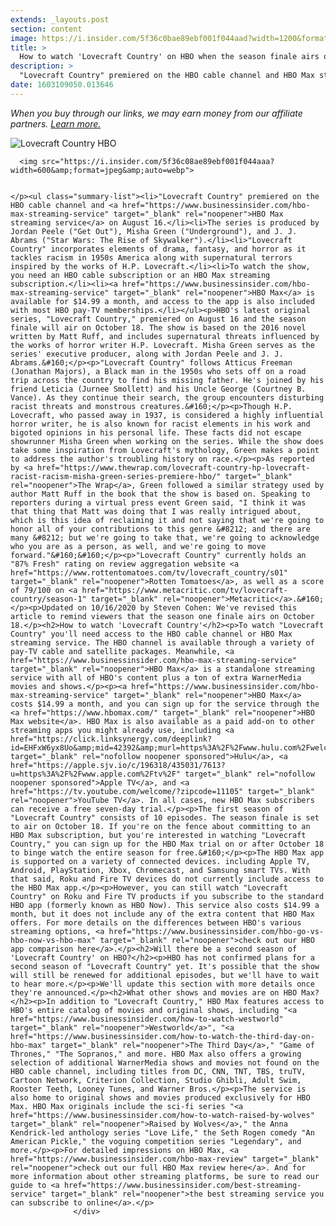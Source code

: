 ```yaml
--- 
extends: _layouts.post 
section: content 
image: https://i.insider.com/5f36c0bae89ebf001f044aad?width=1200&format=jpeg 
title: > 
  How to watch 'Lovecraft Country' on HBO when the season finale airs on October 18 
description: > 
  "Lovecraft Country" premiered on the HBO cable channel and HBO Max streaming service on August 16.HBO's latest original series, "Lovecraft Country," premiered on August 16 and the season finale will air on October 18.How to watch 'Lovecraft Country'To watch "Lovecraft Country" you'll need access to the HBO cable channel or HBO Max streaming service.HBO Max costs $14.99 a month, and you can sign up for the service through the HBO Max website.For detailed impressions on HBO Max, check out our full HBO Max review here. 
date: 1603109050.013646 
--- 
```

<div><p class="financial-disclaimer"><i>When you buy through our links, we may earn money from our affiliate partners. <a href="https://www.insider-inc.com/commerce-on-insider-inc/">Learn more.</a></i></p><p>
      <img class="lazy-image " src="" alt="Lovecraft Country HBO">
    
    
      <img src="https://i.insider.com/5f36c08ae89ebf001f044aaa?width=600&amp;format=jpeg&amp;auto=webp">
    
    
    </p><ul class="summary-list"><li>"Lovecraft Country" premiered on the HBO cable channel and <a href="https://www.businessinsider.com/hbo-max-streaming-service" target="_blank" rel="noopener">HBO Max streaming service</a> on August 16.</li><li>The series is produced by Jordan Peele ("Get Out"), Misha Green ("Underground"), and J. J. Abrams ("Star Wars: The Rise of Skywalker").</li><li>"Lovecraft Country" incorporates elements of drama, fantasy, and horror as it tackles racism in 1950s America along with supernatural terrors inspired by the works of H.P. Lovecraft.</li><li>To watch the show, you need an HBO cable subscription or an HBO Max streaming subscription.</li><li><a href="https://www.businessinsider.com/hbo-max-streaming-service" target="_blank" rel="noopener">HBO Max</a> is available for $14.99 a month, and access to the app is also included with most HBO pay-TV memberships.</li></ul><p>HBO's latest original series, "Lovecraft Country," premiered on August 16 and the season finale will air on October 18. The show is based on the 2016 novel written by Matt Ruff, and includes supernatural threats influenced by the works of horror writer H.P. Lovecraft. Misha Green serves as the series' executive producer, along with Jordan Peele and J. J. Abrams.&#160;</p><p>"Lovecraft Country" follows Atticus Freeman (Jonathan Majors), a Black man in the 1950s who sets off on a road trip across the country to find his missing father. He's joined by his friend Leticia (Jurnee Smollett) and his Uncle George (Courtney B. Vance). As they continue their search, the group encounters disturbing racist threats and monstrous creatures.&#160;</p><p>Though H.P. Lovecraft, who passed away in 1937, is considered a highly influential horror writer, he is also known for racist elements in his work and bigoted opinions in his personal life. These facts did not escape showrunner Misha Green when working on the series. While the show does take some inspiration from Lovecraft's mythology, Green makes a point to address the author's troubling history on race.</p><p>As reported by <a href="https://www.thewrap.com/lovecraft-country-hp-lovecraft-racist-racism-misha-green-series-premiere-hbo/" target="_blank" rel="noopener">The Wrap</a>, Green followed a similar strategy used by author Matt Ruff in the book that the show is based on. Speaking to reporters during a virtual press event Green said, "I think it was that thing that Matt was doing that I was really intrigued about, which is this idea of reclaiming it and not saying that we're going to honor all of your contributions to this genre &#8212; and there are many &#8212; but we're going to take that, we're going to acknowledge who you are as a person, as well, and we're going to move forward."&#160;&#160;</p><p>"Lovecraft Country" currently holds an "87% Fresh" rating on review aggregation website <a href="https://www.rottentomatoes.com/tv/lovecraft_country/s01" target="_blank" rel="noopener">Rotten Tomatoes</a>, as well as a score of 79/100 on <a href="https://www.metacritic.com/tv/lovecraft-country/season-1" target="_blank" rel="noopener">Metacritic</a>.&#160;</p><p>Updated on 10/16/2020 by Steven Cohen: We've revised this article to remind viewers that the season one finale airs on October 18.</p><h2>How to watch 'Lovecraft Country'</h2><p>To watch "Lovecraft Country" you'll need access to the HBO cable channel or HBO Max streaming service. The HBO channel is available through a variety of pay-TV cable and satellite packages. Meanwhile, <a href="https://www.businessinsider.com/hbo-max-streaming-service" target="_blank" rel="noopener">HBO Max</a> is a standalone streaming service with all of HBO's content plus a ton of extra WarnerMedia movies and shows.</p><p><a href="https://www.businessinsider.com/hbo-max-streaming-service" target="_blank" rel="noopener">HBO Max</a> costs $14.99 a month, and you can sign up for the service through the <a href="https://www.hbomax.com/" target="_blank" rel="noopener">HBO Max website</a>. HBO Max is also available as a paid add-on to other streaming apps you might already use, including <a href="https://click.linksynergy.com/deeplink?id=EHFxW6yx8Uo&amp;mid=42392&amp;murl=https%3A%2F%2Fwww.hulu.com%2Fwelcome" target="_blank" rel="nofollow noopener sponsored">Hulu</a>, <a href="https://apple.sjv.io/c/196318/435031/7613?u=https%3A%2F%2Fwww.apple.com%2Ftv%2F" target="_blank" rel="nofollow noopener sponsored">Apple TV</a>, and <a href="https://tv.youtube.com/welcome/?zipcode=11105" target="_blank" rel="noopener">YouTube TV</a>. In all cases, new HBO Max subscribers can receive a free seven-day trial.</p><p>The first season of "Lovecraft Country" consists of 10 episodes. The season finale is set to air on October 18. If you're on the fence about committing to an HBO Max subscription, but you're interested in watching "Lovecraft Country," you can sign up for the HBO Max trial on or after October 18 to binge watch the entire season for free.&#160;</p><p>The HBO Max app is supported on a variety of connected devices. including Apple TV, Android, PlayStation, Xbox, Chromecast, and Samsung smart TVs. With that said, Roku and Fire TV devices do not currently include access to the HBO Max app.</p><p>However, you can still watch "Lovecraft Country" on Roku and Fire TV products if you subscribe to the standard HBO app (formerly known as HBO Now). This service also costs $14.99 a month, but it does not include any of the extra content that HBO Max offers. For more details on the differences between HBO's various streaming options, <a href="https://www.businessinsider.com/hbo-go-vs-hbo-now-vs-hbo-max" target="_blank" rel="noopener">check out our HBO app comparison here</a>.</p><h2>Will there be a second season of 'Lovecraft Country' on HBO?</h2><p>HBO has not confirmed plans for a second season of "Lovecraft Country" yet. It's possible that the show will still be renewed for additional episodes, but we'll have to wait to hear more.</p><p>We'll update this section with more details once they're announced.</p><h2>What other shows and movies are on HBO Max?</h2><p>In addition to "Lovecraft Country," HBO Max features access to HBO's entire catalog of movies and original shows, including "<a href="https://www.businessinsider.com/how-to-watch-westworld" target="_blank" rel="noopener">Westworld</a>", "<a href="https://www.businessinsider.com/how-to-watch-the-third-day-on-hbo-max" target="_blank" rel="noopener">The Third Day</a>," "Game of Thrones," "The Sopranos," and more. HBO Max also offers a growing selection of additional WarnerMedia shows and movies not found on the HBO cable channel, including titles from DC, CNN, TNT, TBS, truTV, Cartoon Network, Criterion Collection, Studio Ghibli, Adult Swim, Rooster Teeth, Looney Tunes, and Warner Bros.</p><p>The service is also home to original shows and movies produced exclusively for HBO Max. HBO Max originals include the sci-fi series "<a href="https://www.businessinsider.com/how-to-watch-raised-by-wolves" target="_blank" rel="noopener">Raised by Wolves</a>," the Anna Kendrick-led anthology series "Love Life," the Seth Rogen comedy "An American Pickle," the voguing competition series "Legendary", and more.</p><p>For detailed impressions on HBO Max, <a href="https://www.businessinsider.com/hbo-max-review" target="_blank" rel="noopener">check out our full HBO Max review here</a>. And for more information about other streaming platforms, be sure to read our guide to <a href="https://www.businessinsider.com/best-streaming-service" target="_blank" rel="noopener">the best streaming service you can subscribe to online</a>.</p>
                  </div>